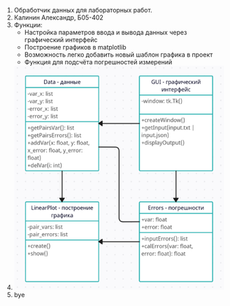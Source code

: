 1. Обработчик данных для лабораторных работ.
2. Калинин Александр, Б05-402
3. Функции:
    - Настройка параметров ввода и вывода данных через графический интерфейс
    - Построение графиков в matplotlib
    - Возможность легко добавить новый шаблон графика в проект
    - Функция для подсчёта погрешностей измерений
4. ![UML](images/UML.png)
5. bye
